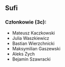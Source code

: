## Sufi
### Członkowie (3c):
- Mateusz Kaczkowski
- Julia Waszkiewicz
- Bastian Wierzchnicki
- Maksymilian Gaszewski 
- Aleks Zych
- Bejamin Szawracki

